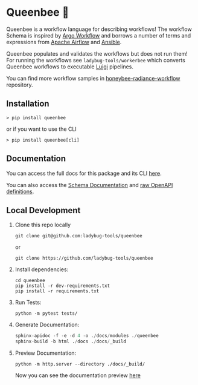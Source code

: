 # Queenbee :crown:

Queenbee is a workflow language for describing workflows! The workflow Schema
is inspired by [Argo Workflow](https://argoproj.github.io/docs/argo/readme.html) and
borrows a number of terms and expressions from
[Apache Airflow](http://airflow.apache.org/) and [Ansible](https://docs.ansible.com/).

Queenbee populates and validates the workflows but does not run them! For running the
workflows see `ladybug-tools/workerbee` which converts Queenbee workflows to executable
[Luigi](https://luigi.readthedocs.io/en/stable/) pipelines.

You can find more workflow samples in
[honeybee-radiance-workflow](https://github.com/ladybug-tools/honeybee-radiance-workflow)
repository.


## Installation

```
> pip install queenbee
```

or if you want to use the CLI
```
> pip install queenbee[cli]
```


## Documentation

You can access the full docs for this package and its CLI [here](https://ladybug.tools/queenbee).

You can also access the [Schema Documentation](https://ladybug.tools/queenbee/redoc.html) and [raw OpenAPI definitions](https://ladybug.tools/queenbee/openapi.json).

## Local Development

1. Clone this repo locally

    ```console
    git clone git@github.com:ladybug-tools/queenbee
    ```

    or
 
    ```console
    git clone https://github.com/ladybug-tools/queenbee
    ```

2. Install dependencies:

    ```console
    cd queenbee
    pip install -r dev-requirements.txt
    pip install -r requirements.txt
    ```

3. Run Tests:

    ```console
    python -m pytest tests/
    ```

4. Generate Documentation:

    ```python
    sphinx-apidoc -f -e -d 4 -o ./docs/modules ./queenbee
    sphinx-build -b html ./docs ./docs/_build
    ```

5. Preview Documentation:

    ```console
    python -m http.server --directory ./docs/_build/
    ```

    Now you can see the documentation preview [here](http://localhost:8000)
